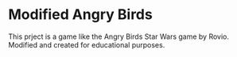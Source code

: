 # Modified Angry Birds
This prject is a game like the Angry Birds Star Wars game by Rovio. Modified and created for educational purposes. 
